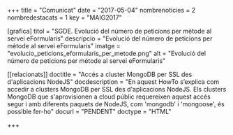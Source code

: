 +++
title             	= "Comunicat"
date	 	  		= "2017-05-04"
nombrenoticies   	= 2
nombredestacats   	= 1
key 		  		= "MAIG2017"

[grafica]
titol      = "SGDE. Evolució del número de peticions per mètode al servei eFormularis"
descripcio = "Evolució del número de peticions per mètode al servei eFormularis"
imatge     = "evolucio_peticions_eformularis_per_metode.png"
alt        = "Evolució del número de peticions per mètode al servei eFormularis"

[[relacionats]]
doctitle          = "Accés a cluster MongoDB per SSL des d'aplicacions NodeJS"
docdescription    = "En aquest HowTo s’explica com accedir a clusters MongoDB per SSL des d'aplicacions NodeJS. Els clusters MongoDB que s'aprovisionen a cloud públic requereixen aquest accés segur i amb diferents paquets de NodeJS, com 'mongodb' i 'mongoose', és possible fer-ho"
docurl            = "PENDENT"
doctype           = "HTML"

+++
